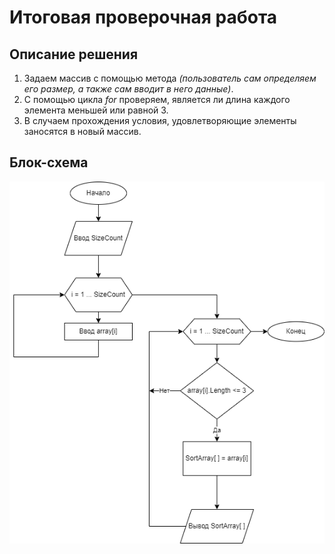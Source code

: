# Итоговая проверочная работа

## Описание решения
1. Задаем массив с помощью метода *(пользователь сам определяем его размер, а также сам вводит в него данные)*.
2. С помощью цикла *for* проверяем, является ли длина каждого элемента меньшей или равной 3.
3. В случаем прохождения условия, удовлетворяющие элементы заносятся в новый массив.

## Блок-схема
![Блок схема](/image/blockdiagram.png)
